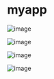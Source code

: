 # myapp

![image](https://github.com/user-attachments/assets/dab08f99-642f-452f-9aa6-e072bdfbe47c)

![image](https://github.com/user-attachments/assets/c88638a8-76be-4889-a841-8263e2c25b51)


![image](https://github.com/user-attachments/assets/35c9d8c9-16b0-4e39-8bda-08a74d628e37)


![image](https://github.com/user-attachments/assets/8f3e6cb2-cbf3-4e90-b9cf-55a3c8e1cffe)

